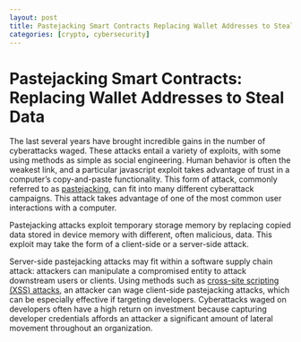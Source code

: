 ```yaml
---
layout: post
title: Pastejacking Smart Contracts Replacing Wallet Addresses to Steal Data
categories: [crypto, cybersecurity]
---
```


# Pastejacking Smart Contracts: Replacing Wallet Addresses to Steal Data
The last several years have brought incredible gains in the number of cyberattacks waged. These attacks entail a variety of exploits, with some using methods as simple as social engineering. Human behavior is often the weakest link, and a particular javascript exploit takes advantage of trust in a computer’s copy-and-paste functionality.  This form of attack, commonly referred to as [pastejacking](https://www.geeksforgeeks.org/what-is-pastejacking/), can fit into many different cyberattack campaigns. This attack takes advantage of one of the most common user interactions with a computer.

Pastejacking attacks exploit temporary storage memory by replacing copied data stored in device memory with different, often malicious, data. This exploit may take the form of a client-side or a server-side attack. 

Server-side pastejacking attacks may fit within a software supply chain attack: attackers can manipulate a compromised entity to attack downstream users or clients. 
Using methods such as [cross-site scripting (XSS) attacks](https://owasp.org/www-community/attacks/DOM_Based_XSS), an attacker can wage client-side pastejacking attacks, which can be especially effective if targeting developers. Cyberattacks waged on developers often have a high return on investment because capturing developer credentials affords an attacker a significant amount of lateral movement throughout an organization.